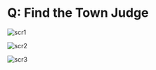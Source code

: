 # Q: Find the Town Judge

![scr1](https://user-images.githubusercontent.com/42132857/81495564-ba9d2300-92ce-11ea-92d4-e3ed5e155f1e.PNG)

![scr2](https://user-images.githubusercontent.com/42132857/81495612-1e275080-92cf-11ea-8cbd-a0f45d3d4a20.PNG)

![scr3](https://user-images.githubusercontent.com/42132857/81495614-21bad780-92cf-11ea-99f2-9096f4f17416.PNG)

